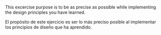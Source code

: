 This excercise purpose is to be as precise as possible while implementing the design principles you have learned.

El propósito de este ejercicio es ser lo más preciso posible al implementar los principios de diseño que ha aprendido.